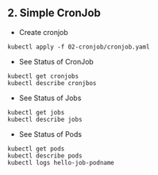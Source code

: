 ## 2. Simple CronJob

* Create cronjob
```
kubectl apply -f 02-cronjob/cronjob.yaml
```
* See Status of CronJob
```
kubectl get cronjobs
kubectl describe cronjbos
```
* See Status of Jobs
```
kubectl get jobs
kubectl describe jobs
```
* See Status of Pods
```
kubectl get pods
kubectl describe pods
kubectl logs hello-job-podname
```
